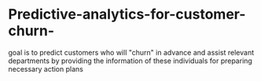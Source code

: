# Predictive-analytics-for-customer-churn-
goal is to predict customers who will "churn" in advance and assist relevant departments by providing the information of these individuals for preparing necessary action plans
